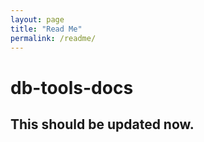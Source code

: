 ```yaml
---
layout: page
title: "Read Me"
permalink: /readme/
---
```


# db-tools-docs
## This should be updated now. 
